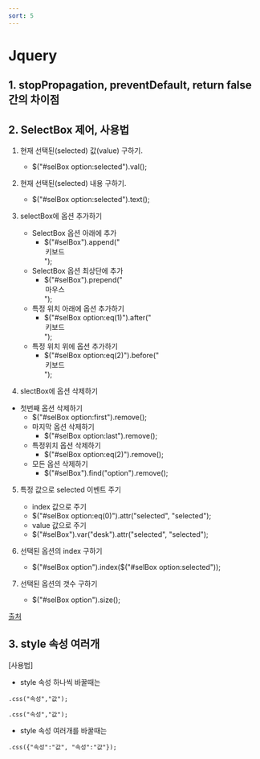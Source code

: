 ```yaml
---
sort: 5
---
```


# Jquery

## 1. stopPropagation, preventDefault, return false 간의 차이점

## 2. SelectBox 제어, 사용법

1. 현재 선택된(selected) 값(value) 구하기.
   - $("#selBox option:selected").val();

2. 현재 선택된(selected) 내용 구하기.
   - $("#selBox option:selected").text();

3. selectBox에 옵션 추가하기
   - SelectBox 옵션 아래에 추가
     - $("#selBox").append("<option value='keyboard'>키보드</option>");
   - SelectBox 옵션 최상단에 추가
     - $("#selBox").prepend("<option value='mouse'>마우스</option>");
   - 특정 위치 아래에 옵션 추가하기
     - $("#selBox option:eq(1)").after("<option value='mouse'>키보드</option>");
   - 특정 위치 위에 옵션 추가하기
     - $("#selBox option:eq(2)").before("<option value='mouse'>키보드</option>");


4. slectBox에 옵션 삭제하기
- 첫번째 옵션 삭제하기
    - $("#selBox option:first").remove();
  - 마지막 옵션 삭제하기
    - $("#selBox option:last").remove();
  - 특정위치 옵션 삭제하기
    - $("#selBox option:eq(2)").remove();
  - 모든 옵션 삭제하기
    - $("#selBox").find("option").remove();

5. 특정 값으로 selected 이벤트 주기
   - index 값으로 주기
    - $("#selBox option:eq(0)").attr("selected", "selected");
   - value 값으로 주기
    - $("#selBox").var("desk").attr("selected", "selected");


6. 선택된 옵션의 index 구하기
   - $("#selBox option").index($("#selBox option:selected"));

7. 선택된 옵션의 갯수 구하기
   - $("#selBox option").size();

[출처](https://fruitdev.tistory.com/142)



## 3. style 속성 여러개

[사용법]
- style 속성 하나씩 바꿀때는
```
.css("속성","값");

.css("속성","값");
```

- style 속성 여러개를 바꿀때는
```
.css({"속성":"값", "속성":"값"});
```
